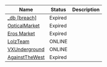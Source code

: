 |Name|Status|Description|
| ------ | ------ | ------ |
|[_db [breach]](https://discord.gg/j3HmDmhh)| Expired | |
|[OpticalMarket](https://discord.gg/kUyhdgvM)| Expired | |
|[Eros Market](https://discord.gg/YZmJNjcG)| Expired | |
|[LolzTeam](https://discord.com/invite/lzt)| ONLINE| |
|[VXUnderground](https://discord.com/invite/MSjAQe4PUy)| ONLINE | |
|[AgainstTheWest](https://discord.com/invite/wCRH46NgEF)| Expired | |
